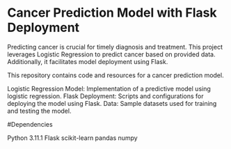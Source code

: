 # Cancer Prediction Model with Flask Deployment




Predicting cancer is crucial for timely diagnosis and treatment. This project leverages Logistic Regression to predict cancer based on provided data. Additionally, it facilitates model deployment using Flask.

This repository contains code and resources for a cancer prediction model.

Logistic Regression Model: Implementation of a predictive model using logistic regression.
Flask Deployment: Scripts and configurations for deploying the model using Flask.
Data: Sample datasets used for training and testing the model.

#Dependencies

Python 3.11.1
Flask
scikit-learn
pandas
numpy
